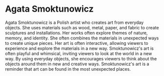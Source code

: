 # Agata Smoktunowicz

Agata Smoktunowicz is a Polish artist who creates art from everyday objects. She uses materials such as wood, metal, paper, and fabric to create sculptures and installations. Her works often explore themes of nature, memory, and identity. She often combines the materials in unexpected ways to create unique pieces. Her art is often interactive, allowing viewers to experience and explore the materials in a new way. Smoktunowicz's art is often playful and whimsical, inviting viewers to look at the world in a new way. By using everyday objects, she encourages viewers to think about the objects around them in new and creative ways. Smoktunowicz's art is a reminder that art can be found in the most unexpected places.
